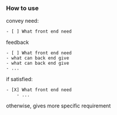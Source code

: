 ### How to use

convey need:
```
- [ ] What front end need
```

feedback
```
- [ ] What front end need
- what can back end give
- what can back end give
- ...
```

if satisfied:
```
- [X] What front end need
    - ...
```

otherwise, gives more specific requirement
